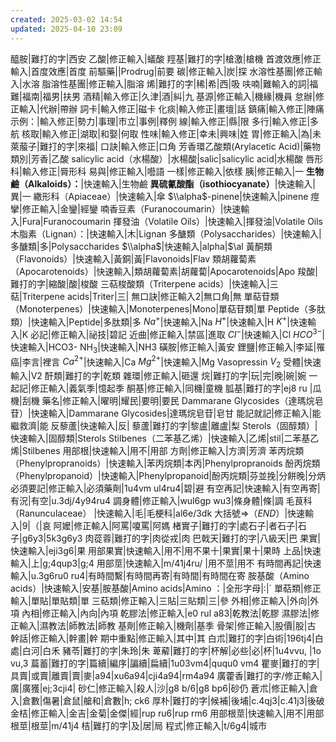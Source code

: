 ```yaml
---
created: 2025-03-02 14:54
updated: 2025-04-10 23:09
---
```



醯胺|難打的字|西安
乙酸|修正輸入|蟻酸
羥基|難打的字|槍激|槍機
首渡效應|修正輸入|首度效應|首度
前驅藥||Prodrug|前要
碳|修正輸入|炭|探
水溶性基團|修正輸入|水溶
脂溶性基團|修正輸入|脂溶
烯|難打的字|稀|希|西|吸
呋喃|難輸入的詞|福難|福南|福男|扶男
酒精|輸入修正|久津|酒|糾|九
基源|修正輸入|機緣|機員
怠辦|修正輸入|代辦|帶辦
詞卡|輸入修正|磁卡
化痰|輸入修正|畫壇|話
鎮痛|輸入修正|陣痛
示例：|輸入修正|勢力|事理|市立|事例|釋例
線|輸入修正|縣|限
多行|輸入修正|多航
核取|輸入修正|湖取|和娶|何取
性味|輸入修正|幸未|興味|姓
胃|修正輸入|為|未
萊菔子|難打的字|來福|
口訣|輸入修正|口角
芳香環乙酸類(Arylacetic Acid)|藥物類別|芳香|乙酸
salicylic acid（水楊酸）|水楊酸|salic|salicylic acid|水楊酸
唇形科|輸入修正|脣形科
易與|修正輸入|囈語
一樣|修正輸入|依樣
胰|修正輸入|一
**生物鹼（Alkaloids）：**|快速輸入|生物鹼
**異硫氰酸酯（isothiocyanate）**|快速輸入|異|一
繖形科（Apiaceae）|快速輸入|傘
$\\alpha$-pinene|快速輸入|pinene
痙攣|修正輸入|金鑾|經鑾
喃香豆素（Furanocoumarin）|快速輸入|Fura|Furanocoumarin
揮發油（Volatile Oils）|快速輸入|揮發油|Volatile Oils
木脂素（Lignan）：|快速輸入|木|Lignan
多醣類（Polysaccharides）|快速輸入|多醣類|多|Polysaccharides
$\\alpha$|快速輸入|alpha|$\al
黃酮類（Flavonoids）|快速輸入|黃銅|黃|Flavonoids|Flav
類胡蘿蔔素（Apocarotenoids）|快速輸入|類胡蘿蔔素|胡蘿蔔|Apocarotenoids|Apo
羧酸|難打的字|縮酸|酸|梭酸
三萜梭酸類（Triterpene acids）|快速輸入|三萜|Triterpene acids|Triter|三|
無口訣|修正輸入2|無口角|無
單萜苷類（Monoterpenes）|快速輸入|Monoterpenes|Mono|單萜苷類|單
Peptide（多肽類）|快速輸入|Peptide|多肽類|多
$Na^+$|快速輸入|Na
$H^+$|快速輸入|H
$K^+$|快速輸入|K
必記|修正輸入|祕技|碧記
近曲|修正輸入|禁區|進取
$Cl^-$|快速輸入|Cl
$HCO^{3-}$|快速輸入|HCO3-
NH$_3$|快速輸入|NH3
磺胺|修正輸入|黃安
鋰鹽|修正輸入|李延|罹癌|李言|裡言
$Ca^{2+}$|快速輸入|Ca
$Mg^{2+}$|快速輸入|Mg
Vasopressin $V_2$ 受體|快速輸入|V2
酐類|難打的字|乾類
雜環|修正輸入|砸還
烷|難打的字|玩|完|晚|碗|婉
一起記|修正輸入|義氣季|憶起季
酮基|修正輸入|同機|童機
胍基|難打的字|ej8 ru |瓜機|刮機
藥名|修正輸入|曜明|耀民|要明|要民
Dammarane Glycosides（達瑪烷皂苷）|快速輸入|Dammarane Glycosides|達瑪烷皂苷|皂甘
能記就記|修正輸入|能繼救濟|能
反藜蘆|快速輸入|反|
藜蘆|難打的字|黎盧|離盧|梨
Sterols（固醇類）|快速輸入|固醇類|Sterols
Stilbenes（二苯基乙烯）|快速輸入|乙烯|stil|二苯基乙烯|Stilbenes
用部根|快速輸入|用不|用部
方劑|修正輸入|方濟|芳濟
苯丙烷類（Phenylpropranoids）|快速輸入|苯丙烷類|本丙|Phenylpropranoids
酚丙烷類（Phenylpropanoid）|快速輸入|Phenylpropanoid|酚丙烷類|芬並挽|分餅晚|分炳
必須要記|修正輸入|必須藥劑|1u4vm ul4ru4|碧|避
有空再記|快速輸入|有空再寄|有況|有空|u.3dj/4y94ru4
調身體|修正輸入|wul6gp wu3|條身體|條|調
毛茛科（Ranunculaceae） |快速輸入|毛|毛梗科|al6e/3dk 
大括號=>（$END$）|快速輸入|9|（|哀
阿嬤|修正輸入|阿罵|嗄罵|阿媽
楮實子|難打的字|處石子|者石子|石子|g6y3|5k3g6y3
肉蓯蓉|難打的字|肉從戎|肉
巴戟天|難打的字|八級天|巴
果實|快速輸入|eji3g6|果
用部果實|快速輸入|用不|用不果十|果實|果十|果時
上品|快速輸入|上|g;4qup3|g;4
用部莖|快速輸入|m/41j4ru/ |用不莖|用不
有時間再記|快速輸入|u.3g6ru0 ru4|有時間繫|有時間再寄|有時間|有時間在寄
胺基酸（Amino acids）|快速輸入|安基|胺基酸|Amino acids|Amino
：|全形字母|:|`
單萜類|修正輸入|單貼|單貼類|單
三萜類|修正輸入|三貼|三貼類|三|參
外相|修正輸入|外向|外項
內相|修正輸入|內向|內項
乾膠法|修正輸入|e0 rul a83|乾教法|乾膠
濕膠法|修正輸入|濕教法|師教法|師教
基劑|修正輸入|機劑|基季
骨架|修正輸入|股價|股|古
幹話|修正輸入|幹畫|幹
期中重點|修正輸入|其中|其
白朮|難打的字|白術|196tj4|白處|白河|白禾
豬苓|難打的字|朱玲|朱
萆薢|難打的字|杯解|必些|必|杯|1u4vvu, |1o vu,3
萹蓄|難打的字|篇續|編序|諞續|扁續|1u03vm4|ququ0 vm4
瞿麥|難打的字|具賣|或賣|離賣|賣|麥|a94|xu6a94|cji4a94|rm4a94
廣藿香|難打的字/修正輸入|廣|廣獲|ej;3cji4|
砂仁|修正輸入|殺人|沙|g8 b/6|g8 bp6|砂仍
蒼朮|修正輸入|倉入|倉數|傷暑|倉鼠|艙和|倉數|h; ck6
厚朴|難打的字|候補|後埔|c.4qj3|c.41j3|後破
金桔|修正輸入|金吉|金菊|金傑|經|rup ru6|rup rm6
用部根莖|快速輸入|用不|用部根莖|根莖|m/41j4
桔|難打的字|及|居|局
程式|修正輸入|t/6g4|城市
